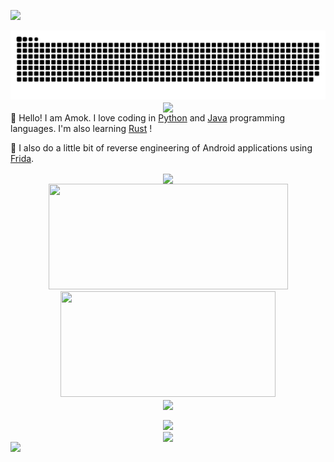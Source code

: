 <a href="https://github.com/AmokDev"><img src="https://user-images.githubusercontent.com/73097560/115834477-dbab4500-a447-11eb-908a-139a6edaec5c.gif"></a>

<div align="center">
  <a href="https://github.com/AmokDev">
    <img  src="https://raw.githubusercontent.com/platane/snk/output/github-contribution-grid-snake-dark.svg"
       alt="snake" />
  </a>
</div>

<div align="center">
    <a href="https://github.com/AmokDev">
        <img align="center" src="https://capsule-render.vercel.app/api?type=Waving&amp;color=timeGradient&amp;height=200&amp;animation=fadeIn&amp;section=header&amp;text=About&amp;fontSize=32" style="max-width: 100%;">
    </a>
</div>
🥰 Hello! I am Amok. I love coding in <a href="https://www.python.org/">Python</a> and <a href="https://java.com">Java</a> programming languages. I'm also learning <a href="https://rust-lang.org/">Rust</a> !

👀 I also do a little bit of reverse engineering of Android applications using <a href="https://frida.re">Frida</a>.


<div align="center">
    <a href="https://github.com/AmokDev">
        <img align="center" src="https://capsule-render.vercel.app/api?type=Waving&amp;color=timeGradient&amp;height=200&amp;animation=fadeIn&amp;section=header&amp;text=My%20GitHub%20Stats&amp;fontSize=32" style="max-width: 100%;">
    </a>
</div>

<div align="center">
  <a href="https://github.com/AmokDev"><img height="169em" width="383em" src="https://github-readme-stats.vercel.app/api?username=amokdev&count_private=true&theme=github_dark&show_icons=true"/></a>
  <a href="https://github.com/AmokDev"><img height="169em" width="344em" src="https://github-readme-stats.vercel.app/api/top-langs/?username=AmokDev&langs_count=3&theme=github_dark"/></a>
</div>
<div align="center">
    <a href="https://github.com/AmokDev"><img align="center" src="https://profile-counter.glitch.me/amokdev/count.svg"/></p></a>
</div>

<div align="center">
    <a href="https://github.com/AmokDev">
        <img align="center" src="https://capsule-render.vercel.app/api?type=Waving&amp;color=timeGradient&amp;height=200&amp;animation=fadeIn&amp;section=header&amp;text=Discord&amp;fontSize=32" style="max-width: 100%;">
    </a>
</div>
<div align="center">
    <a href="https://github.com/AmokDev">
      <img align="center" src="https://discord-readme-badge.vercel.app/api?id=219774026237607936" style="max-width: 100%;">
    </a>  
</div>

<img src="https://user-images.githubusercontent.com/73097560/115834477-dbab4500-a447-11eb-908a-139a6edaec5c.gif">
